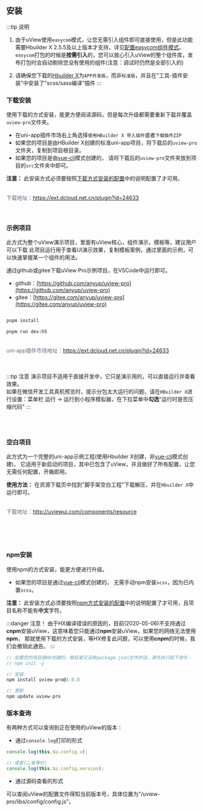 ## 安装

<demo-model url="/"></demo-model>


:::tip 说明
1. 由于uView使用`easycom`模式，让您无需引入组件即可直接使用，但是此功能需要Hbuilder X 2.5.5及以上版本才支持，详见[配置easycom组件模式](/components/quickstart.html#_3-配置easycom组件模式)。
`easycom`打包的时候是**按需引入**的，您可以放心引入uView的整个组件库，发布打包时会自动剔除您没有使用的组件(注意：调试时仍然是全部引入的)

2. 请确保您下载的[Hbuilder X](https://www.dcloud.io/hbuilderx.html)为`APP开发版`，而非`标准版`，并且在"工具-插件安装"中安装了"scss/sass编译"插件
:::


### 下载安装

使用下载的方式安装，能更方便阅读源码，但是每次升级都需要重新下载并覆盖`uview-pro`文件夹。

- 在uni-app插件市场右上角选择`使用HBuilder X 导入插件`或者`下载插件ZIP`
- 如果您的项目是由HBuilder X创建的标准uni-app项目，将下载后的`uview-pro`文件夹，复制到项目根目录。
- 如果您的项目是由[vue-cli](https://uniapp.dcloud.io/quickstart?id=_2-%e9%80%9a%e8%bf%87vue-cli%e5%91%bd%e4%bb%a4%e8%a1%8c)模式创建的，
请将下载后的`uview-pro`文件夹放到项目的`src`文件夹中即可。


**注意：**  此安装方式必须要按照[下载方式安装的配置](/components/downloadSetting.html)中的说明配置了才可用。

<br>
<div @click="downloadPost(2)" class="download-link">
	<!-- 下载地址：<a href="https://download.uviewui.com/uView_1.3.6.zip">uView_1.3.6.zip</a> -->
	下载地址：<a target="_blank" href="https://ext.dcloud.net.cn/plugin?id=24633">https://ext.dcloud.net.cn/plugin?id=24633</a>
</div>
<br>
<br>



### 示例项目

此方式为整个uView演示项目，里面有uView核心，组件演示，模板等，建议用户可以下载
此项目运行用于查看UI演示效果，复制模板案例，通过里面的示例，可以快速掌握某一个组件的用法。 

<!-- - 途径一：uView示例项目已内置到`HBuilder X`中，在`文件 -> 新建 -> 项目 -> uni-app`中，找到`uView Pro`下载运行即可。 -->

<!-- - 途径二：在uni-app插件市场右上角选择`使用 HBuilderX 导入示例项目`或者`下载示例项目ZIP`，然后在HBuilder X中运行即可。 -->

通过github或gitee下载uView Pro示例项目，在VSCode中运行即可。

- github：[https://github.com/anyup/uview-pro](https://github.com/anyup/uview-pro)
- gitee：[https://gitee.com/anyup/uview-pro](https://gitee.com/anyup/uview-pro)

```bash

pnpm install

pnpm run dev:h5
```

<br>
<div @click="downloadPost(3)" class="download-link">
	<!-- 下载地址：<a href="https://download.uviewui.com/uView_1.3.6_demo.zip">uView_1.3.6_demo.zip</a> -->
	uni-app插件市场地址：<a target="_blank" href="https://ext.dcloud.net.cn/plugin?id=24633">https://ext.dcloud.net.cn/plugin?id=24633</a>
</div>
<br>
<br>


:::tip 注意
演示项目不适用于直接开发中，它只是演示用的，可以直接运行并查看效果。  
如果在微信开发工具真机预览时，提示分包太大运行的问题，请在`HBuilder X`进行设置：菜单栏  运行 -> 运行到小程序模拟器，在下拉菜单中**勾选**"运行时是否压缩代码"
:::

<br>
<br>

### 空白项目

此方式为一个完整的uni-app示例工程(使用Hbuilder X创建，非[vue-cli](https://uniapp.dcloud.io/quickstart?id=_2-%e9%80%9a%e8%bf%87vue-cli%e5%91%bd%e4%bb%a4%e8%a1%8c)模式创建)，
它适用于新启动的项目，其中已包含了uView，并且做好了所有配置，让您无需任何配置，开箱即用。

**使用方法：** 在资源下载页中找到"脚手架空白工程"下载解压，并在`Hbuilder X`中运行即可。


<br>
<div @click="downloadPost(1)" class="download-link">
	<!-- 下载地址：<a href="https://download.uviewui.com/uView_1.4.0_default.zip">uView_1.4.0_default.zip</a> -->
	下载地址：<a target="_blank" href="http://uviewui.com/components/resource.html">http://uviewui.com/components/resource</a>
</div>
<br>
<br>



<br>
<br>


### npm安装
使用npm的方式安装，能更方便进行升级。  

- 如果您的项目是通过[vue-cli](https://uniapp.dcloud.io/quickstart?id=_2-%e9%80%9a%e8%bf%87vue-cli%e5%91%bd%e4%bb%a4%e8%a1%8c)模式创建的，
无需手动npm安装`scss`，因为已内置`scss`。


**注意：**  此安装方式必须要按照[npm方式安装的配置](/components/npmSetting.html)中的说明配置了才可用，且项目名称不能有**中文**字符。

:::danger 注意！
由于HX编译错误的原因的，目前(2020-05-06)不支持通过**cnpm**安装uView，这意味着您只能通过**npm**安装uView，如果您的网络无法使用**npm**，
那就使用下载的方式安装，等HX修复此问题，可以使用**cnpm**的时候，我们会撤销此通告。
:::

```js
// 如果您的项目是HX创建的，根目录又没有package.json文件的话，请先执行如下命令：
// npm init -y

// 安装
npm install uview-pro@1.8.8

// 更新
npm update uview-pro
```


### 版本查询

有两种方式可以查询到正在使用的uView的版本：  

- 通过`console.log`打印的形式

```js
console.log(this.$u.config.v);

// 或者(二者等价)
console.log(this.$u.config.version);
```


- 通过源码查看的形式

可以查阅uView的配置文件得知当前版本号，具体位置为"/uview-pro/libs/config/config.js"。


<script>
import axios from "axios";
export default {
	data() {
		return {
			
		}
	},
	methods: {
		downloadPost(type) {
			let url = this.$themeConfig.baseUrl + '/index/index/download';
			axios.post(url, {
			    type: type,
			})
			.then(function (response) {
			    // console.log(response);
			})
			.catch(function (error) {
			   // console.log(error);
			});
		}
	}
}
</script>


<style scoped>
.download-link {
	font-size: 14px;
	color: #5e6d82;
}
</style>
